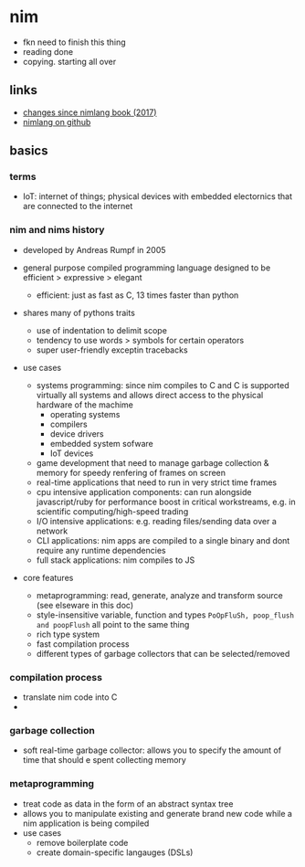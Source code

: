 # nim

- fkn need to finish this thing
- reading done
- copying. starting all over

## links

- [changes since nimlang book (2017)](https://deepakg.github.io/nim/2019/09/28/nim-in-action-errata.html)
- [nimlang on github](https://github.com/nim-lang/)

## basics

### terms

- IoT: internet of things; physical devices with embedded electornics that are connected to the internet

### nim and nims history

- developed by Andreas Rumpf in 2005
- general purpose compiled programming language designed to be efficient > expressive > elegant
  - efficient: just as fast as C, 13 times faster than python
- shares many of pythons traits
  - use of indentation to delimit scope
  - tendency to use words > symbols for certain operators
  - super user-friendly exceptin tracebacks
- use cases

  - systems programming: since nim compiles to C and C is supported virtually all systems and allows direct access to the physical hardware of the machime
    - operating systems
    - compilers
    - device drivers
    - embedded system sofware
    - IoT devices
  - game development that need to manage garbage collection & memory for speedy renfering of frames on screen
  - real-time applications that need to run in very strict time frames
  - cpu intensive application components: can run alongside javascript/ruby for performance boost in critical workstreams, e.g. in scientific computing/high-speed trading
  - I/O intensive applications: e.g. reading files/sending data over a network
  - CLI applications: nim apps are compiled to a single binary and dont require any runtime dependencies
  - full stack applications: nim compiles to JS

- core features
  - metaprogramming: read, generate, analyze and transform source (see elseware in this doc)
  - style-insensitive variable, function and types `PoOpFluSh, poop_flush and poopFlush` all point to the same thing
  - rich type system
  - fast compilation process
  - different types of garbage collectors that can be selected/removed

### compilation process

- translate nim code into C
-

### garbage collection

- soft real-time garbage collector: allows you to specify the amount of time that should e spent collecting memory

### metaprogramming

- treat code as data in the form of an abstract syntax tree
- allows you to manipulate existing and generate brand new code while a nim application is being compiled
- use cases
  - remove boilerplate code
  - create domain-specific langauges (DSLs)
